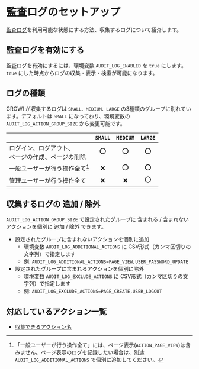 # 監査ログのセットアップ

[監査ログ](/ja/admin-guide/management-cookbook/audit-log.html)を利用可能な状態にする方法、収集するログについて紹介します。

## 監査ログを有効にする

監査ログを有効にするには、環境変数 `AUDIT_LOG_ENABLED` を `true` にします。`true` にした時点からログの収集・表示・検索が可能になります。

## ログの種類

GROWI が収集するログは `SMALL、MEDIUM、LARGE` の3種類のグループに別れています。デフォルトは `SMALL` になっており、環境変数の `AUDIT_LOG_ACTION_GROUP_SIZE` から変更可能です。

| | `SMALL` | `MEDIUM` | `LARGE` |
| ------------------- | :----------: | :----------: | :----------: |
| ログイン、ログアウト、<br>ページの作成、ページの削除 | ⭕️ | ⭕️ | ⭕️ |
| 一般ユーザーが行う操作全て[^exclude-viewing] | ❌ | ⭕️ | ⭕️ |
| 管理ユーザーが行う操作全て | ❌ | ❌ | ⭕️ |

[^exclude-viewing]: 「一般ユーザーが行う操作全て」には、ページ表示(`ACTION_PAGE_VIEW`)は含みません。ページ表示のログを記録したい場合は、別途 `AUDIT_LOG_ADDITIONAL_ACTIONS` で個別に追加してください。

## 収集するログの 追加 / 除外

`AUDIT_LOG_ACTION_GROUP_SIZE` で設定されたグループに 含まれる / 含まれない アクションを個別に 追加 / 除外 できます。

- 設定されたグループに含まれないアクションを個別に追加
  - 環境変数 `AUDIT_LOG_ADDITIONAL_ACTIONS` に CSV形式（カンマ区切りの文字列）で指定します
  - 例: `AUDIT_LOG_ADDITIONAL_ACTIONS=PAGE_VIEW,USER_PASSWORD_UPDATE`
- 設定されたグループに含まれるアクションを個別に除外
  - 環境変数 `AUDIT_LOG_EXCLUDE_ACTIONS` に CSV形式（カンマ区切りの文字列）で指定します
  - 例: `AUDIT_LOG_EXCLUDE_ACTIONS=PAGE_CREATE,USER_LOGOUT`

## 対応しているアクション一覧

- [収集できるアクション名](https://github.com/growilabs/growi/blob/master/apps/app/src/interfaces/activity.ts#8)
